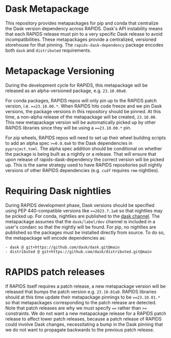 # Dask Metapackage

This repository provides metapackages for pip and conda that centralize the Dask version dependency across RAPIDS.
Dask's API instability means that each RAPIDS release must pin to a very specific Dask release to avoid incompatibilities.
These metapackages provide a centralized, versioned storehouse for that pinning.
The `rapids-dask-dependency` package encodes both `dask` and `distributed` requirements.

# Metapackage Versioning

During the development cycle for RAPIDS, this metapackage will be released as an alpha-versioned package, e.g. `23.10.00a0`.

For conda packages, RAPIDS repos will only pin up to the RAPIDS patch version, i.e. `==23.10.00.*`.
When RAPIDS hits code freeze and we pin Dask versions, the package versions in this repository should be pinned.
At this time, a non-alpha release of the metapackage will be created, `23.10.00`.
This new metapackage version will be automatically picked up by other RAPIDS libraries since they will be using a `==23.10.00.*` pin.

For pip wheels, RAPIDS repos will need to set up their wheel building scripts to add an alpha spec `>=0.0.0a0` to the Dask dependencies in `pyproject.toml`.
The alpha spec addition should be conditional on whether the package is being built as a nightly or a release.
That will ensure that upon release of rapids-dask-dependency the correct version will be picked up.
This is the same strategy used to have RAPIDS repositories pull nightly versions of other RAPIDS dependencies (e.g. `cudf` requires `rmm` nightlies).

# Requiring Dask nightlies

During RAPIDS development phase, Dask versions should be specified using PEP 440-compatible versions like `>=2023.7.1a0` so that nightlies may be picked up.
For conda, nightlies are published to the [dask channel](https://anaconda.org/dask/).
The metapackage assumes that the `dask/label/dev` channel is included in a user's condarc so that the nightly will be found.
For pip, no nightlies are published so the packages must be installed directly from source.
To do so, the metapackage will encode dependencies as:
```
- dask @ git+https://github.com/dask/dask.git@main
- distributed @ git+https://github.com/dask/distributed.git@main
```

# RAPIDS patch releases

If RAPIDS itself requires a patch release, a new metapackage version will be released that bumps the patch version e.g. `23.10.01a0`.
RAPIDS libraries should at this time update their metapackage pinnings to be `==23.10.01.*` so that metapackages corresponding to the patch release are detected.
Note that patch releases are why we must specify `==` rather than `>=` constraints.
We do not want a new metapackage release for a RAPIDS patch release to affect lower patch releases, because a patch release of RAPIDS could involve Dask changes, necessitating a bump in the Dask pinning that we do not want to propagate backwards to the previous patch release.
